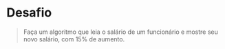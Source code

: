 # Desafio

> Faça um algoritmo que leia o salário de um funcionário e mostre seu novo salário, com 15% de aumento.